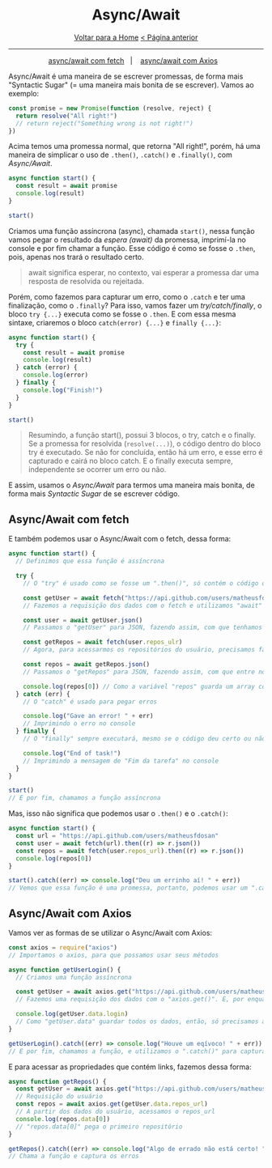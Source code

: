 <h1 align="center"> Async/Await </h1>

<div align="center">

[Voltar para a Home](README.md)
[< Página anterior](promises.md)

</div>

---

<p align="center">
  <a href="#asyncawait-com-fetch">async/await com fetch</a>&nbsp;&nbsp;&nbsp;|&nbsp;&nbsp;&nbsp;
  <a href="#asyncawait-com-axios">async/await com Axios</a>&nbsp;&nbsp;&nbsp;
</p>

Async/Await é uma maneira de se escrever promessas, de forma mais "Syntactic Sugar" (= uma maneira mais bonita de se escrever). Vamos ao exemplo:

```js
const promise = new Promise(function (resolve, reject) {
  return resolve("All right!")
  // return reject("Something wrong is not right!")
})
```

Acima temos uma promessa normal, que retorna "All right!", porém, há uma maneira de simplicar o uso de `.then()`, `.catch()` e `.finally()`, com _Async/Await_.

```js
async function start() {
  const result = await promise
  console.log(result)
}

start()
```

Criamos uma função assíncrona (async), chamada `start()`, nessa função vamos pegar o resultado da _espera (await)_ da promessa, imprimí-la no console e por fim chamar a função. Esse código é como se fosse o `.then`, pois, apenas nos trará o resultado certo.

> await significa esperar, no contexto, vai esperar a promessa dar uma resposta de resolvida ou rejeitada.

Porém, como fazemos para capturar um erro, como o `.catch` e ter uma finalização, como o `.finally`? Para isso, vamos fazer um _try/catch/finally_, o bloco `try {...}` executa como se fosse o `.then`. E com essa mesma sintaxe, criaremos o bloco `catch(error) {...}` e `finally {...}`:

```js
async function start() {
  try {
    const result = await promise
    console.log(result)
  } catch (error) {
    console.log(error)
  } finally {
    console.log("Finish!")
  }
}

start()
```

> Resumindo, a função start(), possui 3 blocos, o try, catch e o finally. Se a promessa for resolvida (`resolve(...)`), o código dentro do bloco try é executado. Se não for concluída, então há um erro, e esse erro é capturado e cairá no bloco catch. E o finally executa sempre, independente se ocorrer um erro ou não.

E assim, usamos o _Async/Await_ para termos uma maneira mais bonita, de forma mais _Syntactic Sugar_ de se escrever código.

## Async/Await com fetch

E também podemos usar o Async/Await com o fetch, dessa forma:

```js
async function start() {
  // Definimos que essa função é assíncrona

  try {
    // O "try" é usado como se fosse um ".then()", só contém o código que dá certo

    const getUser = await fetch("https://api.github.com/users/matheusfdosan")
    // Fazemos a requisição dos dados com o fetch e utilizamos "await" para fazer uma espera, ou seja, só irá definir o valor da variável depois que o fetch dar uma resposta

    const user = await getUser.json()
    // Passamos o "getUser" para JSON, fazendo assim, com que tenhamos acesso aos dados da URL. Com a variável "user", já é possível pegar valores, como name, login, id, followers, e etc.

    const getRepos = await fetch(user.repos_ulr)
    // Agora, para acessarmos os repositórios do usuário, precisamos fazer mais um fetch, utilizando o "user" (que é onde estão os dados do usuário), seguido do nome da propriedade que queremos entrar, que no caso é o "repos_url"

    const repos = await getRepos.json()
    // Passamos o "getRepos" para JSON, fazendo assim, com que entre nos dados que estão dentro do link passado no fetch(user.repos_url)

    console.log(repos[0]) // Como a variável "repos" guarda um array com 30 repositórios, podemos pegar os dados do repositório, colocando apenas o index (posição) dele, nesse código estou pegando o primeiro repositório do array
  } catch (err) {
    // O "catch" é usado para pegar erros

    console.log("Gave an error! " + err)
    // Imprimindo o erro no console
  } finally {
    // O "finally" sempre executará, mesmo se o código deu certo ou não

    console.log("End of task!")
    // Imprimindo a mensagem de "Fim da tarefa" no console
  }
}

start()
// E por fim, chamamos a função assíncrona
```

Mas, isso não significa que podemos usar o `.then()` e o `.catch()`:

```js
async function start() {
  const url = "https://api.github.com/users/matheusfdosan"
  const user = await fetch(url).then((r) => r.json())
  const repos = await fetch(user.repos_url).then((r) => r.json())
  console.log(repos[0])
}

start().catch((err) => console.log("Deu um errinho aí! " + err))
// Vemos que essa função é uma promessa, portanto, podemos usar um ".catch()" para capturar algum erro que poderá haver na função, e também é possível usar um "finally()"
```

## Async/Await com Axios

Vamos ver as formas de se utilizar o Async/Await com Axios:

```js
const axios = require("axios")
// Importamos o axios, para que possamos usar seus métodos

async function getUserLogin() {
  // Criamos uma função assíncrona

  const getUser = await axios.get("https://api.github.com/users/matheusfdosan")
  // Fazemos uma requisição dos dados com o "axios.get()". E, por enquanto, "getUser" não guarda os dados de usuário que queremos, para isso teriamos que entrar na propriedade "data", "getUser.data" dessa forma

  console.log(getUser.data.login)
  // Como "getUser.data" guardar todos os dados, então, só precisamos acessá-los
}

getUserLogin().catch((err) => console.log("Houve um eqívoco! " + err))
// E por fim, chamamos a função, e utilizamos o ".catch()" para capturar qualquer tipo de erro
```

E para acessar as propriedades que contém links, fazemos dessa forma:

```js
async function getRepos() {
  const getUser = await axios.get("https://api.github.com/users/matheusfdosan")
  // Requisição do usuário
  const repos = await axios.get(getUser.data.repos_url)
  // A partir dos dados do usuário, acessamos o repos_url
  console.log(repos.data[0])
  // "repos.data[0]" pega o primeiro repositório
}

getRepos().catch((err) => console.log("Algo de errado não está certo! " + err))
// Chama a função e captura os erros
```
